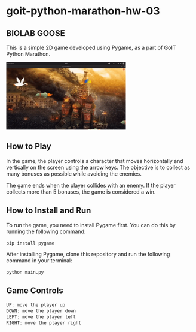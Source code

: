 # goit-python-marathon-hw-03

## BIOLAB GOOSE

This is a simple 2D game developed using Pygame, as a part of GoIT Python Marathon.

![homework-03.gif](./homework-03.gif)

## How to Play

In the game, the player controls a character that moves horizontally and vertically on the screen using the arrow keys. The objective is to collect as many bonuses as possible while avoiding the enemies.

The game ends when the player collides with an enemy. If the player collects more than 5 bonuses, the game is considered a win.


## How to Install and Run

To run the game, you need to install Pygame first. You can do this by running the following command:

```
pip install pygame
```

After installing Pygame, clone this repository and run the following command in your terminal:

```
python main.py
```

## Game Controls

    UP: move the player up
    DOWN: move the player down
    LEFT: move the player left
    RIGHT: move the player right
